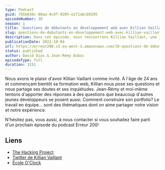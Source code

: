```yaml
---
type: Podcast
guid: 7b5b630c-80aa-4c9f-9205-e271a6c69295
episodeNumber: 10
season: 1
title: 'Questions de débutants en développement web avec Killian Vaillant'
slug: questions-de-debutants-en-developpement-web-avec-killian-vaillant
description: Dans cet épisode, nous rencontrons Killian Vaillant, une jeune développeur qui commence bientôt une formation.
publicationDate: 2022-10-04
url: https://erreur200.s3.eu-west-3.amazonaws.com/10-questions-de-debutants-en-developpement-web-killian-vaillant.mp3
status: published
author: David Dias & Jean-Rémy Duboc
episodeType: full
duration: 3151
---
```


Nous avons le plaisir d'avoir Killian Vaillant comme invité. À l'âge de 24 ans et commençant bientôt sa formation web, Killian nous pose ses questions et nous partage ses doutes et ses inquiétudes. Jean-Rémy et moi-même tentons d'apporter des réponses à des questions que beaucoup d'autres jeunes développeurs se posent aussi. Comment construire son portfolio? Le travail en équipe... sont des thématiques dont on aime partager notre vision et notre expérience.

N'hésitez pas, vous aussi, à nous contacter si vous souhaitez faire parti d'un prochain épisode du podcast Erreur 200!

## Liens

- [The Hacking Project](https://www.thehackingproject.org/)
- [Twitter de Killian Vaillant](https://twitter.com/killianvlt)
- [École O'Clock](https://oclock.io/)
